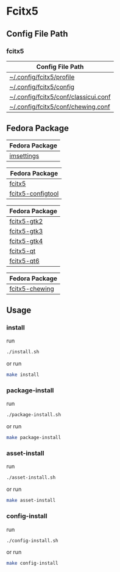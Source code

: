 


# Fcitx5


## Config File Path


### fcitx5

| Config File Path |
| --- |
| [~/.config/fcitx5/profile](./asset/overlay/etc/skel/.config/fcitx5/profile) |
| [~/.config/fcitx5/config](./asset/overlay/etc/skel/.config/fcitx5/config) |
| [~/.config/fcitx5/conf/classicui.conf](./asset/overlay/etc/skel/.config/fcitx5/conf/classicui.conf) |
| [~/.config/fcitx5/conf/chewing.conf](./asset/overlay/etc/skel/.config/fcitx5/conf/chewing.conf) |




## Fedora Package

| Fedora Package |
| --- |
| [imsettings](https://src.fedoraproject.org/rpms/imsettings) |


| Fedora Package |
| --- |
| [fcitx5](https://src.fedoraproject.org/rpms/fcitx5) |
| [fcitx5-configtool](https://src.fedoraproject.org/rpms/fcitx5-configtool) |


| Fedora Package |
| --- |
| [fcitx5-gtk2](https://src.fedoraproject.org/rpms/fcitx5-gtk2) |
| [fcitx5-gtk3](https://src.fedoraproject.org/rpms/fcitx5-gtk3) |
| [fcitx5-gtk4](https://src.fedoraproject.org/rpms/fcitx5-gtk4) |
| [fcitx5-qt](https://src.fedoraproject.org/rpms/fcitx5-qt) |
| [fcitx5-qt6](https://src.fedoraproject.org/rpms/fcitx5-qt6) |


| Fedora Package |
| --- |
| [fcitx5-chewing](https://src.fedoraproject.org/rpms/fcitx5-chewing) |




## Usage


### install

run

``` sh
./install.sh
```

or run

``` sh
make install
```


### package-install

run

``` sh
./package-install.sh
```

or run

``` sh
make package-install
```


### asset-install

run

``` sh
./asset-install.sh
```

or run

``` sh
make asset-install
```


### config-install

run

``` sh
./config-install.sh
```

or run

``` sh
make config-install
```
